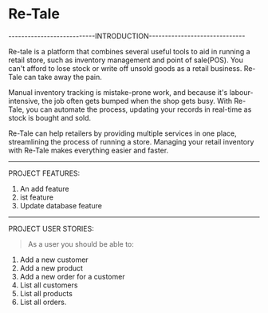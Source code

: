 # Re-Tale

---------------------------INTRODUCTION------------------------------


Re-tale is a platform that combines several useful tools to aid in running a retail store, such as inventory management and point of sale(POS). You can't afford to lose stock or write off unsold goods as a retail business. Re-Tale can take away the pain.

Manual inventory tracking is mistake-prone work, and because it's labour-intensive, the job often gets bumped when the shop gets busy. With Re-Tale, you can automate the process, updating your records in real-time as stock is bought and sold. 

Re-Tale can help retailers by providing multiple services in one place, streamlining the process of running a store. Managing your retail inventory with Re-Tale makes everything easier and faster.

**************************************************************************
PROJECT FEATURES:
1. An add feature
2. ist feature
3. Update database feature

****************************************************************************
PROJECT USER STORIES:
> As a user you should be able to:

  1. Add a new customer
  2. Add a new product
  3. Add a new order for a customer
  4. List all customers
  5. List all products
  6. List all orders.

